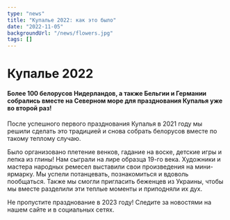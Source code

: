 ```yaml
---
type: "news"
title: "Купалье 2022: как это было"
date: "2022-11-05"
backgroundUrl: "/news/flowers.jpg"
tags: []
---
```


# Купалье 2022
#### Более 100 белорусов Нидерландов, а также Бельгии и Германии собрались вместе на Северном море для празднования Купалья уже во второй раз!

После успешного первого празднования Купалья в 2021 году мы решили сделать это традицией и снова собрать белорусов вместе по такому теплому случаю.

Было организовано плетение венков, гадание на воске, детские игры и лепка из глины! Нам сыграли на лире образца 19-го века. Художники и мастера народных ремесел выставили свои произведения на мини-ярмарку. Мы успели потанцевать, познакомиться и вдоволь пообщаться. Также мы смогли пригласить беженцев из Украины, чтобы мы вместе разделили эти теплые моменты и приподняли их дух.

Не пропустите празднование в 2023 году! Следите за новостями на нашем сайте и в социальных сетях.
